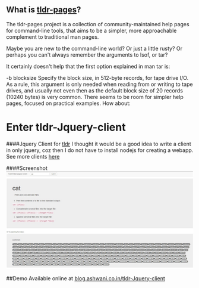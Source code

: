 ## What is [tldr-pages](https://github.com/tldr-pages/tldr)?
The tldr-pages project is a collection of community-maintained help pages for command-line tools, that aims to be a simpler, more approachable complement to traditional man pages.

Maybe you are new to the command-line world? Or just a little rusty? Or perhaps you can't always remember the arguments to lsof, or tar?

It certainly doesn't help that the first option explained in man tar is:

-b blocksize
   Specify the block size, in 512-byte records, for tape drive I/O.
   As a rule, this argument is only needed when reading from or writing to tape drives,
   and usually not even then as the default block size of 20 records (10240 bytes) is very common.
There seems to be room for simpler help pages, focused on practical examples. How about:

# Enter tldr-Jquery-client

####Jquery Client for [tldr](https://github.com/tldr-pages/tldr)
I thought it would be a good idea to write a client in only jquery, coz then I do not have to install nodejs for creating a webapp.
See more clients [here](https://github.com/tldr-pages/tldr#clients)

####Screenshot
![alt tag](https://raw.githubusercontent.com/TheAshwanik/tldr-Jquery-client/master/sample.jpg)

##Demo
Available online at [blog.ashwani.co.in/tldr-Jquery-client](http://blog.ashwani.co.in/tldr-Jquery-client/)
